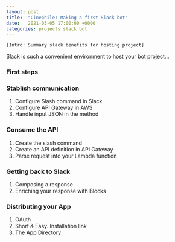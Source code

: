 ```yaml
---
layout: post
title:  "Cinephile: Making a first Slack bot"
date:   2021-03-05 17:00:00 +0000
categories: projects slack bot
---
```


`[Intro: Summary slack benefits for hosting project]`

Slack is such a convenient environment to host your bot project...

### First steps

### Stablish communication

1. Configure Slash command in Slack
2. Configure API Gateway in AWS
3. Handle input JSON in the method

### Consume the API
1. Create the slash command
2. Create an API definition in API Gateway
3. Parse request into your Lambda function

### Getting back to Slack
1. Composing a response
2. Enriching your response with Blocks

### Distributing your App
1. OAuth
2. Short & Easy. Installation link
3. The App Directory

